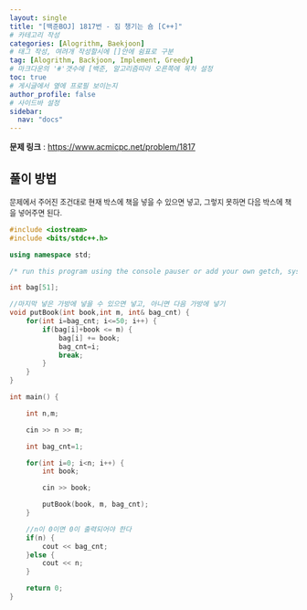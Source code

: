 ```yaml
---
layout: single
title: "[백준BOJ] 1817번 - 짐 챙기는 숌 [C++]"
# 카테고리 작성
categories: [Alogrithm, Baekjoon]
# 태그 작성, 여려개 작성할시에 []안에 쉼표로 구분
tag: [Alogrithm, Backjoon, Implement, Greedy]
# 마크다운의 '#'갯수에 [백준, 알고리즘따라 오른쪽에 목차 설정
toc: true
# 게시글에서 옆에 프로필 보이는지
author_profile: false
# 사이드바 설정
sidebar:
  nav: "docs"
---
```


**문제 링크** : <https://www.acmicpc.net/problem/1817>

## 풀이 방법

<span style="font-size:90%">
문제에서 주어진 조건대로 현재 박스에 책을 넣을 수 있으면 넣고, 그렇지 못하면 다음 박스에 책을 넣어주면 된다.
</span>

```c++
#include <iostream>
#include <bits/stdc++.h>

using namespace std;

/* run this program using the console pauser or add your own getch, system("pause") or input loop */

int bag[51];

//마지막 넣은 가방에 넣을 수 있으면 넣고, 아니면 다음 가방에 넣기
void putBook(int book,int m, int& bag_cnt) {
	for(int i=bag_cnt; i<=50; i++) {
		if(bag[i]+book <= m) {
			bag[i] += book;
			bag_cnt=i;
			break;
		}
	}
}

int main() {

	int n,m;

	cin >> n >> m;

	int bag_cnt=1;

	for(int i=0; i<n; i++) {
		int book;

		cin >> book;

		putBook(book, m, bag_cnt);
	}

	//n이 0이면 0이 출력되어야 한다
	if(n) {
		cout << bag_cnt;
	}else {
		cout << n;
	}

	return 0;
}
```

